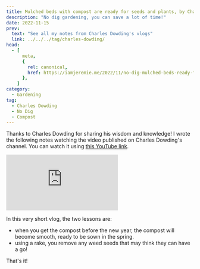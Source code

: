 ```yaml
---
title: Mulched beds with compost are ready for seeds and plants, by Charles Dowding
description: "No dig gardening, you can save a lot of time!"
date: 2022-11-15
prev:
  text: "See all my notes from Charles Dowding's vlogs"
  link: ../../../tag/charles-dowding/
head:
  - [
      meta,
      {
        rel: canonical,
        href: https://iamjeremie.me/2022/11/no-dig-mulched-beds-ready-for-plants-charles-dowding,
      },
    ]
category:
  - Gardening
tag:
  - Charles Dowding
  - No Dig
  - Compost
---
```


Thanks to Charles Dowding for sharing his wisdom and knowledge! I wrote the following notes watching the video published on Charles Dowding's channel. You can watch it using [this YouTube link](https://www.youtube.com/watch?v=iC44Oyune_w).

<!-- markdownlint-disable MD033 -->
<p class="newsletter-wrapper"><iframe class="newsletter-embed" src="https://iamjeremie.substack.com/embed" frameborder="0" scrolling="no"></iframe></p>

In this very short vlog, the two lessons are:

- when you get the compost before the new year, the compost will become smooth, ready to be sown in the spring.
- using a rake, you remove any weed seeds that may think they can have a go!

That's it!
